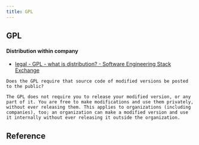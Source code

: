 ```yaml
---
title: GPL
---
```


## GPL




#### Distribution within company
- [legal \- GPL \- what is distribution? \- Software Engineering Stack Exchange](https://softwareengineering.stackexchange.com/questions/162870/gpl-what-is-distribution)

```
Does the GPL require that source code of modified versions be posted to the public?

The GPL does not require you to release your modified version, or any part of it. You are free to make modifications and use them privately, without ever releasing them. This applies to organizations (including companies), too; an organization can make a modified version and use it internally without ever releasing it outside the organization.
```

## Reference

